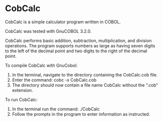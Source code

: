 # CobCalc
CobCalc is a simple calculator program written in COBOL. 

CobCalc was tested with GnuCOBOL 3.2.0.  

CobCalc performs basic addition, subtraction, multiplication, and division operations. The program supports numbers as large as having seven digits to the left of the decimal point and two digits to the right of the decimal point. 

To compile CobCalc with GnuCobol: 

1) In the terminal, navigate to the directory containing the CobCalc.cob file. 
2) Enter the command: cobc -x CobCalc.cob 
3) The directory should now contain a file name CobCalc without the “.cob” extension. 

To run CobCalc: 
1) In the terminal run the command: ./CobCalc
2) Follow the prompts in the program to enter information as instructed. 
